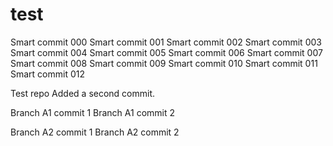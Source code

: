 # test

Smart commit 000
Smart commit 001
Smart commit 002
Smart commit 003
Smart commit 004
Smart commit 005
Smart commit 006
Smart commit 007
Smart commit 008
Smart commit 009
Smart commit 010
Smart commit 011
Smart commit 012



Test repo
Added a second commit.

Branch A1 commit 1
Branch A1 commit 2

Branch A2 commit 1
Branch A2 commit 2

